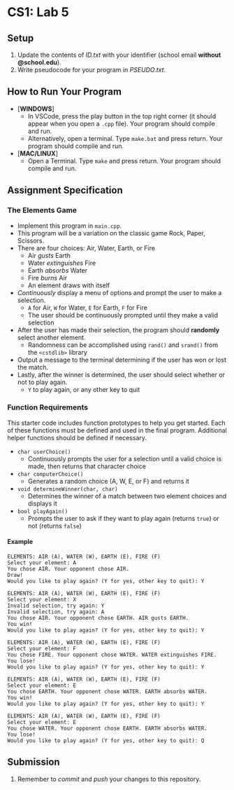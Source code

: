 # CS1: Lab 5

## Setup
1. Update the contents of *ID.txt* with your identifier (school email **without @school.edu**).
2. Write pseudocode for your program in *PSEUDO.txt*.

## How to Run Your Program
* [**WINDOWS**]
   - In VSCode, press the play button in the top right corner (it should appear when you open a `.cpp` file). Your program should compile and run.
   - Alternatively, open a terminal. Type `make.bat` and press return. Your program should compile and run.
* [**MAC/LINUX**]
   - Open a Terminal. Type `make` and press return. Your program should compile and run.

## Assignment Specification
### The Elements Game
* Implement this program in `main.cpp`.
* This program will be a variation on the classic game Rock, Paper, Scissors.
* There are four choices: Air, Water, Earth, or Fire
   - Air *gusts* Earth
   - Water *extinguishes* Fire
   - Earth *absorbs* Water
   - Fire *burns* Air
   - An element draws with itself
* *Continuously* display a menu of options and prompt the user to make a selection.
   - `A` for Air, `W` for Water, `E` for Earth, `F` for Fire
   - The user should be continuously prompted until they make a valid selection
* After the user has made their selection, the program should **randomly** select another element.
   - Randomness can be accomplished using `rand()` and `srand()` from the `<cstdlib>` library
* Output a message to the terminal determining if the user has won or lost the match.
* Lastly, after the winner is determined, the user should select whether or not to play again.
   - `Y` to play again, or any other key to quit

### Function Requirements
This starter code includes function prototypes to help you get started. Each of these functions must be defined and used in the final program. Additional helper functions should be defined if necessary.
* `char userChoice()`
  - Continuously prompts the user for a selection until a valid choice is made, then returns that character choice
* `char computerChoice()`
  - Generates a random choice (A, W, E, or F) and returns it
* `void determineWinner(char, char)`
  - Determines the winner of a match between two element choices and displays it
* `bool playAgain()`
  - Prompts the user to ask if they want to play again (returns `true`) or not (returns `false`)

#### Example
```
ELEMENTS: AIR (A), WATER (W), EARTH (E), FIRE (F)
Select your element: A
You chose AIR. Your opponent chose AIR.
Draw!
Would you like to play again? (Y for yes, other key to quit): Y

ELEMENTS: AIR (A), WATER (W), EARTH (E), FIRE (F)
Select your element: X
Invalid selection, try again: Y
Invalid selection, try again: A
You chose AIR. Your opponent chose EARTH. AIR gusts EARTH.
You win!
Would you like to play again? (Y for yes, other key to quit): Y

ELEMENTS: AIR (A), WATER (W), EARTH (E), FIRE (F)
Select your element: F
You chose FIRE. Your opponent chose WATER. WATER extinguishes FIRE.
You lose!
Would you like to play again? (Y for yes, other key to quit): Y

ELEMENTS: AIR (A), WATER (W), EARTH (E), FIRE (F)
Select your element: E
You chose EARTH. Your opponent chose WATER. EARTH absorbs WATER.
You win!
Would you like to play again? (Y for yes, other key to quit): Y

ELEMENTS: AIR (A), WATER (W), EARTH (E), FIRE (F)
Select your element: E
You chose WATER. Your opponent chose EARTH. EARTH absorbs WATER.
You lose!
Would you like to play again? (Y for yes, other key to quit): Q
```

## Submission
1. Remember to *commit* and *push* your changes to this repository.

